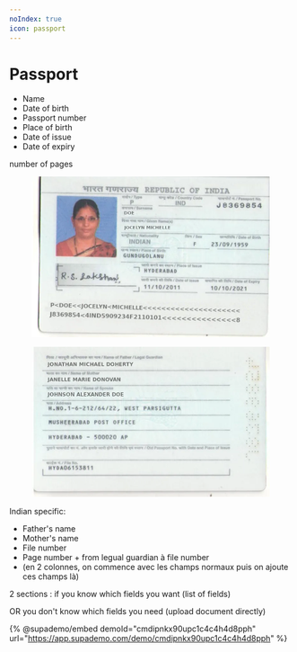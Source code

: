 ```yaml
---
noIndex: true
icon: passport
---
```


# Passport

* Name
* Date of birth
* Passport number
* Place of birth
* Date of issue
* Date of expiry

number of pages

<figure><img src="../.gitbook/assets/indian-passport-sample.png" alt=""><figcaption></figcaption></figure>

<figure><img src="../.gitbook/assets/mindee-indian-passport.png" alt=""><figcaption></figcaption></figure>

Indian specific:

* Father's name
* Mother's name
* File number
* Page number + from legual guardian à file number
* (en 2 colonnes, on commence avec les champs normaux puis on ajoute ces champs là)

2 sections : if you know which fields you want (list of fields)

OR you don't know which fields you need (upload document directly)

{% @supademo/embed demoId="cmdipnkx90upc1c4c4h4d8pph" url="https://app.supademo.com/demo/cmdipnkx90upc1c4c4h4d8pph" %}

